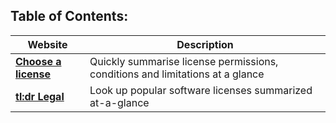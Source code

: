 ## Table of Contents:

| Website | Description |
| --- | --- |
| [**Choose a license**](https://choosealicense.com/licenses/)| Quickly summarise license permissions, conditions and limitations at a glance|
| [**tl:dr Legal** ](https://www.tldrlegal.com/)| Look up popular software licenses summarized at-a-glance|





